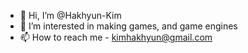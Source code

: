 - 👋 Hi, I’m @Hakhyun-Kim
- 👀 I’m interested in making games, and game engines
- 📫 How to reach me  - kimhakhyun@gmail.com

<!---
Hakhyun-Kim/Hakhyun-Kim is a ✨ special ✨ repository because its `README.md` (this file) appears on your GitHub profile.
You can click the Preview link to take a look at your changes.
--->
